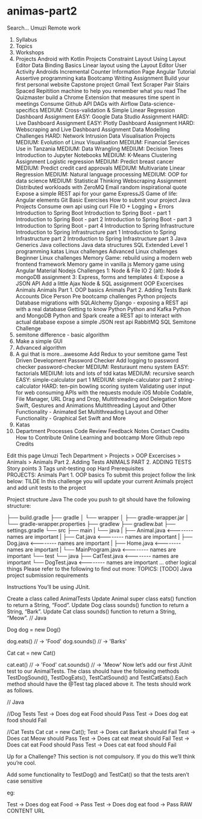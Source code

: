 # animas-part2

Search...
Umuzi Remote work
1. Syllabus
2. Topics
3. Workshops
4. Projects
Android with Kotlin Projects
Constraint Layout Using Layout Editor
Data Binding Basics
Linear layout using the Layout Editor
User Activity
Androids
Incremental Counter
Information Page
Angular Tutorial
Assertive programming kata
Bootcamp Writing Assignment
Build your first personal website
Capstone project
Gmail Text Scraper
Pair Stairs
Spaced Repitition machine to help you remember what you read
The Quizmaster
build a Chrome Extension that measures time spent in meetings
Consume Github API
DAGs with Airflow
Data-science-specifics
MEDIUM: Cross-validation & Simple Linear Regression
Dashboard Assignment
EASY: Google Data Studio Assignment
HARD: Live Dashboard Assignment
EASY: Plotly Dashboard Assignment
HARD: Webscraping and Live Dashboard Assignment
Data Modelling Challenges
HARD: Network Intrusion
Data Visualisation Projects
MEDIUM: Evolution of Linux Visualisation
MEDIUM: Financial Services Use in Tanzania
MEDIUM: Data Wrangling
MEDIUM: Decision Trees
Introduction to Jupyter Notebooks
MEDIUM: K-Means Clustering Assignment
Logistic regression
MEDIUM: Predict breast cancer
MEDIUM: Predict credit card approvals
MEDIUM: Multivariate Linear Regression
MEDIUM: Natural language processing
MEDIUM: OOP for data science
MEDIUM: Statistical Thinking
Webscraping Assignment
Distributed workloads with ZeroMQ
Email random inspirational quote
Expose a simple REST api for your game
ExpressJS
Game of life: Angular elements
Git Basic Exercises
How to submit your project
Java Projects
Consume own api using curl
File IO + Logging + Errors
Introduction to Spring Boot
Introduction to Spring Boot - part 1
Introduction to Spring Boot - part 2
Introduction to Spring Boot - part 3
Introduction to Spring Boot - part 4
Introduction to Spring Infrastructure
Introduction to Spring Infrastructure part 1
Introduction to Spring Infrastructure part 2
Introduction to Spring Infrastructure part 3
Java Generics
Java collections
Java data structures
SQL Extended
Level 1 programming katas
Linux challenges
Advanced Linux challenges
Beginner Linux challenges
Memory Game: rebuild using a modern web frontend framework
Memory game in vanilla js
Memory game using Angular Material
Nodejs Challenges
1: Node & File IO
2 (alt): Node & mongoDB assignment
3: Express, forms and templates
4: Expose a JSON API
Add a little Ajax
Node & SQL assignment
OOP Excercises
Animals
Animals Part 1. OOP basics
Animals Part 2. Adding Tests
Bank Accounts
Dice
Person
Pre bootcamp challenges
Python projects
Database migrations with SQLAlchemy
Django - exposing a REST api with a real database
Getting to know Python
Python and Kafka
Python and MongoDB
Python and Spark
create a REST api to interact with actual database
expose a simple JSON rest api
RabbitMQ
SQL
Semitone Challenge
1. semitone difference - basic algorithm
1. Make a simple GUI
3. Advanced algorithm
4. A gui that is more...awesome
Add Redux to your semitone game
Test Driven Development
Password Checker
Add logging to password checker
password-checker
MEDIUM: Resturaunt menu system
EASY: factorials
MEDIUM: lots and lots of tdd katas
MEDIUM: recursive search
EASY: simple-calculator part 1
MEDIUM: simple-calculator part 2
string-calculator
HARD: ten-pin bowling scoring system
Validating user input for web
consuming APIs with the requests module
iOS Mobile
Codable, File Manager, URL
Drag and Drop, Multithreading and Delegation
More Swift, Gestures and Animations
Multithreading Layout and Other Functionality - Animated Set
Multithreading Layout and Other Functionality - Graphical Set
Swift and More
5. Katas
6. Department Processes
Code Review Feedback Notes
Contact
Credits
How to Contribute
Online Learning and bootcamp
More
 Github repo
 Credits
  
 Edit this page Umuzi Tech Department > Projects > OOP Excercises > Animals > Animals Part 2. Adding Tests
ANIMALS PART 2. ADDING TESTS
Story points	3
Tags	unit-testing oop
Hard Prerequisites	
PROJECTS: Animals Part 1. OOP basics
To submit this project follow the link below: TILDE
In this challenge you will update your current Animals project and add unit tests to the project

Project structure
Java
The code you push to git should have the following structure:

├── build.gradle
├── gradle
│   └── wrapper
│       ├── gradle-wrapper.jar
│       └── gradle-wrapper.properties
├── gradlew
├── gradlew.bat
├── settings.gradle
└── src
    ├── main
    |   └── java
    |       ├── Animal.java       <-------- names are important
    |       ├── Cat.java          <-------- names are important
    |       ├── Dog.java          <-------- names are important
    |       ├── Home.java         <-------- names are important
    |       └── MainProgram.java  <-------- names are important
    └── test
        └── java
            ├── CatTest.java   <-------- names are important
            └── DogTest.java   <-------- names are important
            ... other logical things
Please refer to the following to find out more: TOPICS: [TODO] Java project submission requirements

Instructions
You’ll be using JUnit.

Create a class called AnimalTests
Update Animal super class eats() function to return a String, “Food”.
Update Dog class sounds() function to return a String, “Bark”.
Update Cat class sounds() function to return a String, “Meow”.
// Java

Dog dog = new Dog()

dog.eats()    // -> 'Food'
dog.sounds() // -> 'Barks'

Cat cat = new Cat()

cat.eat()    // -> 'Food'
cat.sounds() // -> 'Meow'
Now let’s add our first JUnit test to our AnimalTests. The class should have the following methods TestDogSound(), TestDogEats(), TestCatSound() and TestCatEats().Each method should have the @Test tag placed above it. The tests should work as follows.

// Java

//Dog Tests
Test -> Does dog eat Food should Pass
Test -> Does dog eat food should Fail

//Cat Tests
Cat cat = new Cat();
Test -> Does cat Barkark should Fail
Test -> Does cat Meow should Pass
Test -> Does cat eat meat should Fail
Test -> Does cat eat Food should Pass
Test -> Does cat eat food should Fail

Up for a Challenge?
This section is not compulsory. If you do this we’ll think you’re cool.

Add some functionality to TestDog() and TestCat() so that the tests aren’t case sensitive

eg:

Test -> Does dog eat Food -> Pass
Test -> Does dog eat food -> Pass
RAW CONTENT URL
